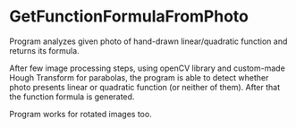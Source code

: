 # GetFunctionFormulaFromPhoto
Program analyzes given photo of hand-drawn linear/quadratic function and returns its formula.

After few image processing steps, using openCV library and custom-made Hough Transform for parabolas, the program is able to detect whether 
photo presents linear or quadratic function (or neither of them). After that the function formula is generated.

Program works for rotated images too.

